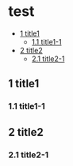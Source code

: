 # test

* [1 title1](#1-title1)
  * [1.1 title1-1](#11-title1-1)
* [2 title2](#2-title2)
  * [2.1 title2-1](#21-title2-1)

## 1 title1

### 1.1 title1-1

## 2 title2

### 2.1 title2-1